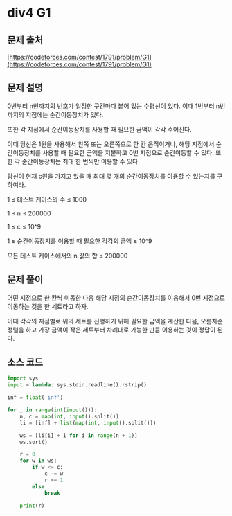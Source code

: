 # div4 G1

## 문제 출처

[https://codeforces.com/contest/1791/problem/G1](https://codeforces.com/contest/1791/problem/G1)

## 문제 설명

0번부터 n번까지의 번호가 일정한 구간마다 붙어 있는 수평선이 있다. 이때 1번부터 n번까지의 지점에는 순간이동장치가 있다.

또한 각 지점에서 순간이동장치를 사용할 때 필요한 금액이 각각 주어진다.

이때 당신은 1원을 사용해서 왼쪽 또는 오른쪽으로 한 칸 움직이거나, 해당 지점에서 순간이동장치를 사용할 때 필요한 금액을 지불하고 0번 지점으로 순간이동할 수 있다. 또한 각 순간이동장치는 최대 한 번씩만 이용할 수 있다.

당신이 현재 c원을 가지고 있을 때 최대 몇 개의 순간이동장치를 이용할 수 있는지를 구하여라.

1 ≤ 테스트 케이스의 수 ≤ 1000

1 ≤ n ≤ 200000

1 ≤ c ≤ 10^9

1 ≤ 순간이동장치를 이용할 때 필요한 각각의 금액 ≤ 10^9

모든 테스트 케이스에서의 n 값의 합 ≤ 200000

## 문제 풀이

어떤 지점으로 한 칸씩 이동한 다음 해당 지점의 순간이동장치를 이용해서 0번 지점으로 이동하는 것을 한 세트라고 하자.

이때 각각의 지점별로 위의 세트를 진행하기 위해 필요한 금액을 계산한 다음, 오름차순 정렬을 하고 가장 금액이 작은 세트부터 차례대로 가능한 만큼 이용하는 것이 정답이 된다.

## 소스 코드

```python
import sys
input = lambda: sys.stdin.readline().rstrip()

inf = float('inf')

for _ in range(int(input())):
    n, c = map(int, input().split())
    li = [inf] + list(map(int, input().split()))

    ws = [li[i] + i for i in range(n + 1)]
    ws.sort()

    r = 0
    for w in ws:
        if w <= c:
            c -= w
            r += 1
        else:
            break

    print(r)
```